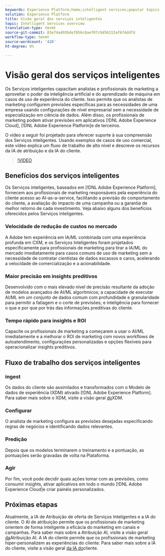 ```yaml
---
keywords: Experience Platform;home;intelligent services;popular topics
solution: Experience Platform
title: Visão geral dos serviços inteligentes
topic: Intelligent Services overview
translation-type: tm+mt
source-git-commit: 83e74ad93bdef056c8aef07c9d56313af6f4ddfd
workflow-type: tm+mt
source-wordcount: '428'
ht-degree: 0%

---
```



# Visão geral dos serviços inteligentes

Os Serviços inteligentes capacitam analistas e profissionais de marketing a aproveitar o poder da inteligência artificial e do aprendizado de máquina em casos de uso de experiência do cliente. Isso permite que os analistas de marketing configurem previsões específicas para as necessidades de uma empresa usando configurações de nível empresarial sem a necessidade de especialização em ciência de dados. Além disso, os profissionais de marketing podem ativar previsões em aplicativos [!DNL Adobe Experience Cloud], [!DNL Adobe Experience Platform]e de terceiros.

O vídeo a seguir foi projetado para oferecer suporte à sua compreensão dos Serviços inteligentes. Usando exemplos de casos de uso comercial, este vídeo explica um fluxo de trabalho de alto nível e descreve os recursos da IA de atribuição e da IA do cliente.

>[!VIDEO](https://video.tv.adobe.com/v/32654?learn=on&quality=12)

## Benefícios dos serviços inteligentes

Os Serviços inteligentes, baseados em [!DNL Adobe Experience Platform], fornecem aos profissionais de marketing responsáveis pela experiência do cliente acesso ao AI-as-a-service, facilitando a previsão do comportamento do cliente, a avaliação do impacto de uma campanha ou a garantia de melhor retorno de cada investimento. Veja abaixo alguns dos benefícios oferecidos pelos Serviços inteligentes.

### Velocidade de redução de custos no mercado

A Adobe tem experiência em IA/ML combinada com uma experiência profunda em CXM, e os Serviços Inteligentes foram projetados especificamente para profissionais de marketing para tirar a IA/ML do mercado imediatamente para casos comuns de uso de marketing sem a necessidade de contratar cientistas de dados escassos e caros, acelerando a velocidade de comercialização e a acionabilidade.

### Maior precisão em insights preditivos

Desenvolvido com o mais elevado nível de precisão resultante da adoção de modelos avançados de AI/ML algorítmicos; a capacidade de executar AI/ML em um conjunto de dados comum com profundidade e granularidade para permitir a fatiagem e o corte de previsões; e inteligência para fornecer o que e por que por trás das informações preditivas do cliente.

### Tempo rápido para insights e ROI

Capacite os profissionais de marketing a começarem a usar o AI/ML imediatamente e a melhorar o ROI de marketing com novos workflows de autoatendimento, configurações personalizadas e opções flexíveis para operacionalizar insights preditivos.

## Fluxo de trabalho dos serviços inteligentes

### ingest

Os dados do cliente são assimilados e transformados com o Modelo de dados de experiência (XDM) ativado [!DNL Adobe Experience Platform]. Para saber mais sobre o XDM, visite a visão geral [do](../xdm/home.md)XDM.

### Configurar 

O analista de marketing configura as previsões desejadas especificando regras de negócios e identificando dados relevantes.

### Predição

Depois que os modelos terminarem o treinamento e a pontuação, as pontuações serão gravadas de volta na Plataforma.

### Agir

Por fim, você pode decidir quais ações tomar com as previsões, como consumir insights, ativar aplicativos em todo o mundo [!DNL Adobe Experience Cloud]e criar painéis personalizados.

## Próximas etapas

Atualmente, a IA de Atribuição de oferta de Serviços Inteligentes e a IA do cliente. O AI de atribuição permite que os profissionais de marketing orientem de forma inteligente a eficácia do marketing em canais e campanhas. Para saber mais sobre a Atribuição AI, visite a visão geral [da](./attribution-ai/overview.md)Atribuição AI. A IA do cliente permite que os profissionais de marketing hiper-personalizem as experiências do cliente. Para saber mais sobre a IA do cliente, visite a visão geral [da IA do](./customer-ai/overview.md)cliente.